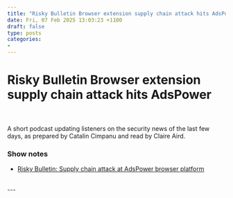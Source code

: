 ```yaml
---
title: "Risky Bulletin Browser extension supply chain attack hits AdsPower"
date: Fri, 07 Feb 2025 13:03:23 +1100
draft: false
type: posts
categories: 
- 
---
```

# Risky Bulletin Browser extension supply chain attack hits AdsPower

<br/>

<br/>
A short podcast updating listeners on the security news of the last few days, as prepared by Catalin Cimpanu and read by Claire Aird.

### Show notes

-   [Risky Bulletin: Supply chain attack at AdsPower browser platform](https://risky.biz/risky-bulletin-supply-chain-attack-at-adspower-browser-platform/)

<br/>
---

